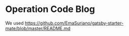 # Operation Code Blog

We used https://github.com/EmaSuriano/gatsby-starter-mate/blob/master/README.md
